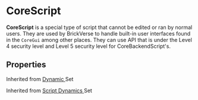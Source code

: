 # CoreScript

**CoreScript** is a special type of script that cannot be edited or ran by normal users. They are used by BrickVerse to handle built-in user interfaces found in the `CoreGui` among other places. They can use API that is under the Level 4 security level and Level 5 security level for CoreBackendScript's.

## Properties

Inherited from [Dynamic ](https://docs.brickverse.co/bricklua-lua-references-manual/dymanic)Set

Inherited from [Script Dynamics ](script-dynamics.md)Set

